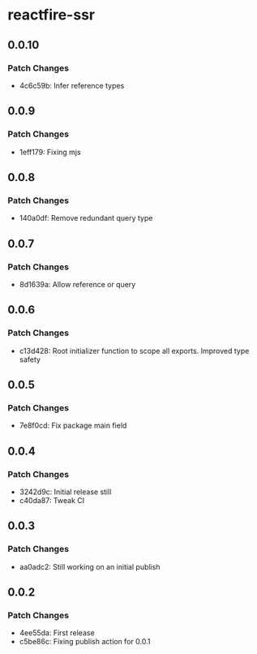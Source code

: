 # reactfire-ssr

## 0.0.10

### Patch Changes

- 4c6c59b: Infer reference types

## 0.0.9

### Patch Changes

- 1eff179: Fixing mjs

## 0.0.8

### Patch Changes

- 140a0df: Remove redundant query type

## 0.0.7

### Patch Changes

- 8d1639a: Allow reference or query

## 0.0.6

### Patch Changes

- c13d428: Root initializer function to scope all exports. Improved type safety

## 0.0.5

### Patch Changes

- 7e8f0cd: Fix package main field

## 0.0.4

### Patch Changes

- 3242d9c: Initial release still
- c40da87: Tweak CI

## 0.0.3

### Patch Changes

- aa0adc2: Still working on an initial publish

## 0.0.2

### Patch Changes

- 4ee55da: First release
- c5be86c: Fixing publish action for 0.0.1
